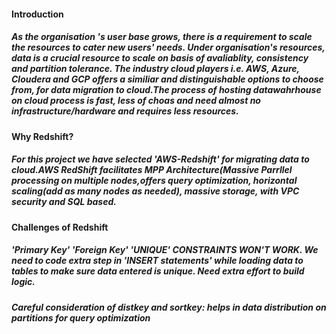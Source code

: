#### Introduction
##### As the organisation 's user base grows, there is a requirement to scale the resources to cater new users' needs. Under organisation's resources, data is a crucial resource to scale on basis of avaliablity, consistency and partition tolerance. The industry cloud players i.e. AWS, Azure, Cloudera and GCP offers a similiar and distinguishable options to choose from, for data migration to cloud.The process of hosting datawahrhouse on cloud process is fast, less of choas and need almost no infrastructure/hardware and requires less resources.

#### Why Redshift?
##### For this project we have selected 'AWS-Redshift' for migrating data to cloud.AWS RedShift facilitates MPP Architecture(Massive Parrllel processing on multiple nodes,offers query optimization, horizontal scaling(add as many nodes as needed), massive storage, with VPC security and SQL based.

#### Challenges of Redshift
##### 'Primary Key' 'Foreign Key' 'UNIQUE' CONSTRAINTS WON'T WORK. We need to code extra step in 'INSERT statements' while loading data to tables to make sure data entered is unique. Need extra effort to build logic.
##### Careful consideration of distkey and sortkey: helps in data distribution on partitions for query optimization




